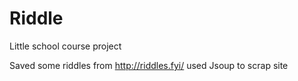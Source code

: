 # Riddle
Little school course project

Saved some riddles from http://riddles.fyi/
used Jsoup to scrap site
